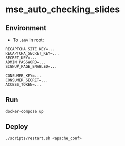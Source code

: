 # mse_auto_checking_slides

## Environment
- To `.env` in root:
```
RECAPTCHA_SITE_KEY=...
RECAPTCHA_SECRET_KEY=...
SECRET_KEY=...
ADMIN_PASSWORD=...
SIGNUP_PAGE_ENABLED=...

CONSUMER_KEY=...
CONSUMER_SECRET=...
ACCESS_TOKEN=...
```

## Run  
```
docker-compose up
```

## Deploy
```
./scripts/restart.sh <apache_conf>
```
